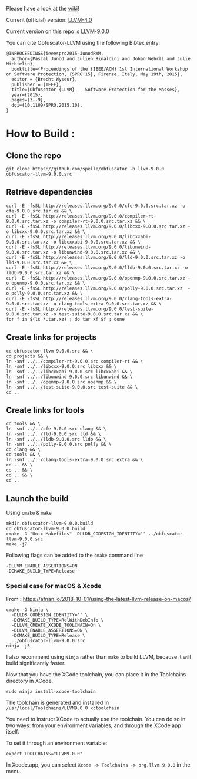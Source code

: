 Please have a look at the [wiki](https://github.com/obfuscator-llvm/obfuscator/wiki)!

Current (official) version: [LLVM-4.0](https://github.com/obfuscator-llvm/obfuscator/tree/llvm-4.0)

Current version on this repo is [LLVM-9.0.0](https://github.com/spelle/obfuscator/tree/llvm-9.0.0)

You can cite Obfuscator-LLVM using the following Bibtex entry:

```
@INPROCEEDINGS{ieeespro2015-JunodRWM,
  author={Pascal Junod and Julien Rinaldini and Johan Wehrli and Julie Michielin},
  booktitle={Proceedings of the {IEEE/ACM} 1st International Workshop on Software Protection, {SPRO'15}, Firenze, Italy, May 19th, 2015},
  editor = {Brecht Wyseur},
  publisher = {IEEE},
  title={Obfuscator-{LLVM} -- Software Protection for the Masses},
  year={2015},
  pages={3--9},
  doi={10.1109/SPRO.2015.10},
}
```

# How to Build :

  ## Clone the repo

```
git clone https://github.com/spelle/obfuscator -b llvm-9.0.0 obfuscator-llvm-9.0.0.src
```

  ## Retrieve dependencies

```
curl -E -fsSL http://releases.llvm.org/9.0.0/cfe-9.0.0.src.tar.xz -o cfe-9.0.0.src.tar.xz && \
curl -E -fsSL http://releases.llvm.org/9.0.0/compiler-rt-9.0.0.src.tar.xz -o compiler-rt-9.0.0.src.tar.xz && \
curl -E -fsSL http://releases.llvm.org/9.0.0/libcxx-9.0.0.src.tar.xz -o libcxx-9.0.0.src.tar.xz && \
curl -E -fsSL http://releases.llvm.org/9.0.0/libcxxabi-9.0.0.src.tar.xz -o libcxxabi-9.0.0.src.tar.xz && \
curl -E -fsSL http://releases.llvm.org/9.0.0/libunwind-9.0.0.src.tar.xz -o libunwind-9.0.0.src.tar.xz && \
curl -E -fsSL http://releases.llvm.org/9.0.0/lld-9.0.0.src.tar.xz -o lld-9.0.0.src.tar.xz && \
curl -E -fsSL http://releases.llvm.org/9.0.0/lldb-9.0.0.src.tar.xz -o lldb-9.0.0.src.tar.xz && \
curl -E -fsSL http://releases.llvm.org/9.0.0/openmp-9.0.0.src.tar.xz -o openmp-9.0.0.src.tar.xz && \
curl -E -fsSL http://releases.llvm.org/9.0.0/polly-9.0.0.src.tar.xz  -o polly-9.0.0.src.tar.xz && \
curl -E -fsSL http://releases.llvm.org/9.0.0/clang-tools-extra-9.0.0.src.tar.xz -o clang-tools-extra-9.0.0.src.tar.xz && \
curl -E -fsSL http://releases.llvm.org/9.0.0/test-suite-9.0.0.src.tar.xz -o test-suite-9.0.0.src.tar.xz && \
for f in $(ls *.tar.xz) ; do tar xf $f ; done
```

  ## Create links for projects

```
cd obfuscator-llvm-9.0.0.src && \
cd projects && \
ln -snf ../../compiler-rt-9.0.0.src compiler-rt && \
ln -snf ../../libcxx-9.0.0.src libcxx && \
ln -snf ../../libcxxabi-9.0.0.src libcxxabi && \
ln -snf ../../libunwind-9.0.0.src libunwind && \
ln -snf ../../openmp-9.0.0.src openmp && \
ln -snf ../../test-suite-9.0.0.src test-suite && \
cd ..
```

  ## Create links for tools

```
cd tools && \
ln -snf ../../cfe-9.0.0.src clang && \
ln -snf ../../lld-9.0.0.src lld && \
ln -snf ../../lldb-9.0.0.src lldb && \
ln -snf ../../polly-9.0.0.src polly && \
cd clang && \
cd tools && \
ln -snf ../../clang-tools-extra-9.0.0.src extra && \
cd .. && \
cd .. && \
cd .. && \
cd ..
```

 ## Launch the build

Using `cmake` & `make`

```
mkdir obfuscator-llvm-9.0.0.build
cd obfuscator-llvm-9.0.0.build
cmake -G "Unix Makefiles" -DLLDB_CODESIGN_IDENTITY='' ../obfuscator-llvm-9.0.0.src
make -j7
```

Following flags can be added to the `cmake` command line

```
-DLLVM_ENABLE_ASSERTIONS=ON 
-DCMAKE_BUILD_TYPE=Release
```

### Special case for macOS & Xcode

From : https://afnan.io/2018-10-01/using-the-latest-llvm-release-on-macos/

```
cmake -G Ninja \
  -DLLDB_CODESIGN_IDENTITY='' \
  -DCMAKE_BUILD_TYPE=RelWithDebInfo \
  -DLLVM_CREATE_XCODE_TOOLCHAIN=On \
  -DLLVM_ENABLE_ASSERTIONS=ON \
  -DCMAKE_BUILD_TYPE=Release \
  ../obfuscator-llvm-9.0.0.src
ninja -j5
```

I also recommend using `Ninja` rather than  `make` to build LLVM, because it will build significantly faster.

Now that you have the XCode toolchain, you can place it in the Toolchains directory in XCode.

```
sudo ninja install-xcode-toolchain
```

The toolchain is generated and installed in `/usr/local/Toolchains/LLVM9.0.0.xctoolchain`

You need to instruct XCode to actually use the toolchain. You can do so in two ways: from your environment variables, and through the XCode app itself.

To set it through an environment variable:

```
export TOOLCHAINS="LLVM9.0.0"
```

In Xcode.app, you can select `Xcode -> Toolchains -> org.llvm.9.0.0` in the menu.

